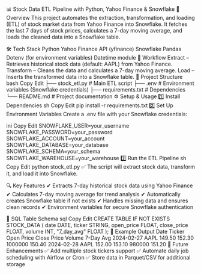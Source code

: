 📊 Stock Data ETL Pipeline with Python, Yahoo Finance & Snowflake
🚀 Overview
This project automates the extraction, transformation, and loading (ETL) of stock market data from Yahoo Finance into Snowflake. It fetches the last 7 days of stock prices, calculates a 7-day moving average, and loads the cleaned data into a Snowflake table.

🛠️ Tech Stack
Python
Yahoo Finance API (yfinance)
Snowflake
Pandas
Dotenv (for environment variables)
Datetime module
📌 Workflow
Extract – Retrieves historical stock data (default: AAPL) from Yahoo Finance.
Transform – Cleans the data and calculates a 7-day moving average.
Load – Inserts the transformed data into a Snowflake table.
📂 Project Structure
bash
Copy
Edit
├── stock_etl.py      # Main ETL script
├── .env              # Environment variables (Snowflake credentials)
├── requirements.txt  # Dependencies
└── README.md         # Project documentation
⚙️ Setup & Usage
1️⃣ Install Dependencies
sh
Copy
Edit
pip install -r requirements.txt
2️⃣ Set Up Environment Variables
Create a .env file with your Snowflake credentials:

ini
Copy
Edit
SNOWFLAKE_USER=your_username
SNOWFLAKE_PASSWORD=your_password
SNOWFLAKE_ACCOUNT=your_account
SNOWFLAKE_DATABASE=your_database
SNOWFLAKE_SCHEMA=your_schema
SNOWFLAKE_WAREHOUSE=your_warehouse
3️⃣ Run the ETL Pipeline
sh
Copy
Edit
python stock_etl.py
✅ The script will extract stock data, transform it, and load it into Snowflake.

🔍 Key Features
✔ Extracts 7-day historical stock data using Yahoo Finance
✔ Calculates 7-day moving average for trend analysis
✔ Automatically creates Snowflake table if not exists
✔ Handles missing data and ensures clean records
✔ Environment variables for secure Snowflake authentication

📜 SQL Table Schema
sql
Copy
Edit
CREATE TABLE IF NOT EXISTS STOCK_DATA (
    date DATE,
    ticker STRING,
    open_price FLOAT,
    close_price FLOAT,
    volume INT,
    "7_day_avg" FLOAT
);
🔹 Example Output
Date	Ticker	Open Price	Close Price	Volume	7-Day Avg
2024-02-27	AAPL	149.50	152.30	1000000	150.40
2024-02-28	AAPL	152.00	153.10	980000	151.20
🔗 Future Enhancements
✅ Add multiple stock tickers support
✅ Automate daily job scheduling with Airflow or Cron
✅ Store data in Parquet/CSV for additional storage
